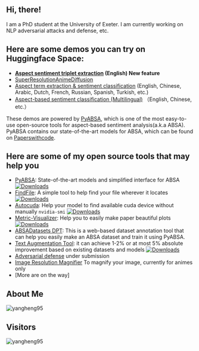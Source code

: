 ## Hi, there!

I am a PhD student at the University of Exeter. I am currently working on NLP adversarial attacks and defense, etc.

## Here are some demos you can try on Huggingface Space:
- **[Aspect sentiment triplet extraction](https://huggingface.co/spaces/yangheng/PyABSA) (English) New feature**
- [SuperResolutionAnimeDiffusion](https://huggingface.co/spaces/yangheng/Super-Resolution-Anime-Diffusion)
- [Aspect term extraction & sentiment classification](https://huggingface.co/spaces/yangheng/PyABSA-ATEPC) (English,
  Chinese, Arabic, Dutch, French, Russian, Spanish, Turkish, etc.)
- [Aspect-based sentiment classification (Multilingual)](https://huggingface.co/spaces/yangheng/PyABSA-APC) （English,
  Chinese, etc.）

These demos are powered by [PyABSA](https://github.com/yangheng95/PyABSA), which is one of the most easy-to-use open-source tools for aspect-based sentiment analysis(a.k.a ABSA). PyABSA contains our state-of-the-art models for ABSA, which can be found on [Paperswithcode](https://paperswithcode.com/sota/aspect-based-sentiment-analysis-on-semeval).

## Here are some of my open source tools that may help you
- [PyABSA](https://github.com/yangheng95/PyABSA): State-of-the-art models and simplified interface for ABSA  [![Downloads](https://pepy.tech/badge/pyabsa)](https://pepy.tech/project/pyabsa)
- [FindFile](https://github.com/yangheng95/findfile): A simple tool to help find your file wherever it locates [![Downloads](https://pepy.tech/badge/findfile)](https://pepy.tech/project/findfile)
- [Autocuda](https://github.com/yangheng95/autocuda): Help your model to find available cuda device without manually `nvidia-smi`  [![Downloads](https://pepy.tech/badge/autocuda)](https://pepy.tech/project/autocuda)
- [Metric-Visualizer](https://github.com/yangheng95/metric_visualizer): Help you to easily make paper beautiful plots  [![Downloads](https://pepy.tech/badge/metric-visualizer)](https://pepy.tech/project/metric-visualizer)
- [ABSADatasets DPT](https://github.com/yangheng95/ABSADatasets/tree/v1.2/DPT): This is a web-based dataset annotation tool that can help you easily make an ABSA dataset and train it using PyABSA.
- [Text Augmentation Tool](https://github.com/yangheng95/BoostAug): it can achieve 1-2% or at most 5% absolute improvement based on existing datasets and models [![Downloads](https://pepy.tech/badge/boostaug)](https://pepy.tech/project/boostaug)
- [Adversarial defense](https://github.com/yangheng95/TAD) under submission
- [Image Resolution Magnifier](https://github.com/yangheng95/Waifu2X-Image-Scale) To magnify your image, currently for animes only
- [More are on the way]

## About Me
<p align="left"><img src="https://github-readme-stats.vercel.app/api?username=yangheng95&show_icons=true" alt="yangheng95" />
  
## Visitors 
  
<p align="left"> <img src="https://komarev.com/ghpvc/?username=yangheng95" alt="yangheng95" /> </p>
